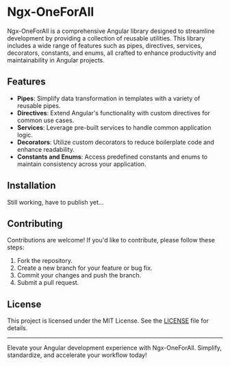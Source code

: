 # Ngx-OneForAll

Ngx-OneForAll is a comprehensive Angular library designed to streamline development by providing a collection of reusable utilities. This library includes a wide range of features such as pipes, directives, services, decorators, constants, and enums, all crafted to enhance productivity and maintainability in Angular projects.

## Features

- **Pipes**: Simplify data transformation in templates with a variety of reusable pipes.
- **Directives**: Extend Angular's functionality with custom directives for common use cases.
- **Services**: Leverage pre-built services to handle common application logic.
- **Decorators**: Utilize custom decorators to reduce boilerplate code and enhance readability.
- **Constants and Enums**: Access predefined constants and enums to maintain consistency across your application.

## Installation

Still working, have to publish yet...

## Contributing

Contributions are welcome! If you'd like to contribute, please follow these steps:

1. Fork the repository.
2. Create a new branch for your feature or bug fix.
3. Commit your changes and push the branch.
4. Submit a pull request.

## License

This project is licensed under the MIT License. See the [LICENSE](LICENSE) file for details.

---

Elevate your Angular development experience with Ngx-OneForAll. Simplify, standardize, and accelerate your workflow today!
